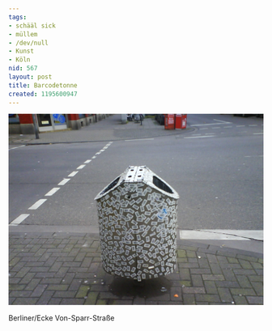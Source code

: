 ```yaml
---
tags:
- schääl sick
- müllem
- /dev/null
- Kunst
- Köln
nid: 567
layout: post
title: Barcodetonne
created: 1195600947
---
```

<img alt="Barcodetonne" src="/assets/imgs/dsc00104.jpg" ><p>Berliner/Ecke Von-Sparr-Straße</p>
